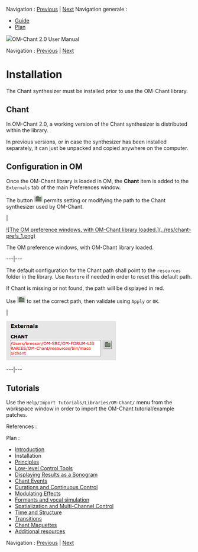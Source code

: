 
Navigation : [Previous](OM-Chant "page
précédente\(Introduction\)") | [Next](Intro "page
suivante\(Principles\)")
Navigation generale :

  * [Guide](OM-Chant)
  * [Plan](OM-Chant_1)



![](../tplRes/page/empty.gif)OM-Chant 2.0 User Manual

Navigation : [Previous](OM-Chant "page
précédente\(Introduction\)") | [Next](Intro "page
suivante\(Principles\)")



# Installation

The Chant synthesizer must be installed prior to use the OM-Chant library.

## Chant

In OM-Chant 2.0, a working version of the Chant synthesizer is distributed
within the library.

In previous versions, or in case the synthesizer has been installed
separately, it can just be unpacked and copied anywhere on the computer.

## Configuration in OM

Once the OM-Chant library is loaded in OM, the **Chant** item is added to the
`Externals` tab of the main Preferences window.

The button ![](../res/folder_icon.png) permits setting or modifying the path
to the Chant synthesizer used by OM-Chant.

|

[![The OM preference windows, with OM-Chant library loaded.](../res/chant-
prefs_1.png)](../res/chant-prefs.png "Cliquez pour agrandir")

The OM preference windows, with OM-Chant library loaded.  
  
---|---  
  
The default configuration for the Chant path shall point to the `resources`
folder in the library. Use `Restore` if needed in order to reset this default
path.

If Chant is missing or not found, the path will be displayed in red.

Use ![](../res/folder_icon.png) to set the correct path, then validate using
`Apply` or `OK`.

|

![](../res/prefs-missing.png)  
  
---|---  
  
## Tutorials

Use the `Help/Import Tutorials/Libraries/OM-Chant/` menu from the workspace
window in order to import the OM-Chant tutorial/example patches.

References :

Plan :

  * [Introduction](OM-Chant)
  * Installation
  * [Principles](Intro)
  * [Low-level Control Tools](Low)
  * [Displaying Results as a Sonogram](Display)
  * [Chant Events](Events)
  * [Durations and Continuous Control](Continuous)
  * [Modulating Effects](Modulation)
  * [Formants and vocal simulation](Formants)
  * [Spatialization and Multi-Channel Control](Spatialization)
  * [Time and Structure](Time)
  * [Transitions](Transitions)
  * [Chant Maquettes](Maquette)
  * [Additional resources](Resources)

Navigation : [Previous](OM-Chant "page
précédente\(Introduction\)") | [Next](Intro "page
suivante\(Principles\)")
